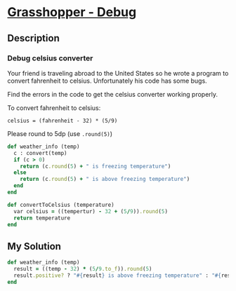 # [Grasshopper - Debug](https://www.codewars.com/kata/55cb854deb36f11f130000e1)

## Description
### Debug celsius converter
Your friend is traveling abroad to the United States so he wrote a program to convert fahrenheit to celsius. 
Unfortunately his code has some bugs.

Find the errors in the code to get the celsius converter working properly.

To convert fahrenheit to celsius:

```
celsius = (fahrenheit - 32) * (5/9)
```

Please round to 5dp (use `.round(5)`)

```ruby
def weather_info (temp)
  c : convert(temp)
  if (c > 0)
    return (c.round(5) + " is freezing temperature")
  else
    return (c.round(5) + " is above freezing temperature")
  end
end

def convertToCelsius (temperature)
  var celsius = ((tempertur) - 32 + (5/9)).round(5)
  return temperature
end
```

## My Solution
```ruby
def weather_info (temp)
  result = ((temp - 32) * (5/9.to_f)).round(5)
  result.positive? ? "#{result} is above freezing temperature" : "#{result} is freezing temperature"
end
```
